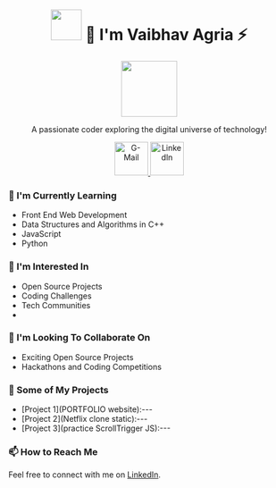 
 
<h1 align="center"><img src="https://cdn-icons-png.flaticon.com/128/25/25657.png" width="55" height="55" border-radius="50%"> 👋 I'm Vaibhav Agria ⚡ </h1>

<p align="center">
  <img src="https://media.licdn.com/dms/image/D4D03AQG8sdkegl_v1g/profile-displayphoto-shrink_400_400/0/1696894899781?e=1702512000&v=beta&t=WQQY9KSnn8dq2ZqS1L0F5AqArc0BcdzgArx7f0Pi65Y" alt="" width="100" height="100">
</p>

<p align="center">A passionate coder exploring the digital universe of technology!</p>

<p align="center">
  <a href="agriavaibhav2004@gmail.com">
    <img alt="G-Mail" src="https://cdn-icons-png.flaticon.com/128/5968/5968534.png" height="60px" width="60px">
  </a>
  <a href="https://www.linkedin.com/in/vaibhav-agria-407a6324a">
    <img alt="Linkedln" src="https://cdn-icons-png.flaticon.com/128/3536/3536569.png"  height="60px" width="60px">
  </a>
</p>
 

### 🌱 I'm Currently Learning
- Front End Web Development 
- Data Structures and Algorithms in C++
- JavaScript
- Python
  
### 👀 I'm Interested In
- Open Source Projects
- Coding Challenges
- Tech Communities
- 
### 💞️ I'm Looking To Collaborate On
- Exciting Open Source Projects
- Hackathons and Coding Competitions
 
### 🚀 Some of My Projects
- [Project 1](PORTFOLIO website):---
- [Project 2](Netflix clone static):---
- [Project 3](practice ScrollTrigger JS):---
  
### 📫 How to Reach Me

Feel free to connect with me on [LinkedIn](https://www.linkedin.com/in/vaibhav-agria-407a6324a).

 
 
